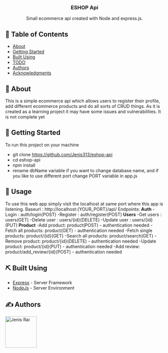 
<h3 align="center">ESHOP Api</h3>

<p align="center"> Small ecommerce api created with Node and express.js.
    <br> 
</p>

## 📝 Table of Contents
- [About](#about)
- [Getting Started](#getting_started)
- [Built Using](#built_using)
- [TODO](#todo)
- [Authors](#authors)
- [Acknowledgments](#acknowledgement)

## 🧐 About <a name = "about"></a>
This is a simple ecommerce api which allows users to register their profile, add different ecommerce products and do all sorts of CRUD things. As it is created as a learning project it may have some issues and vulnerabilities. It is not complete yet 
## 🏁 Getting Started <a name = "getting_started"></a>
To run this project on your machine
- git clone https://github.com/Jenis313/eshop-api
- cd eshop-api
- npm install
- rename dbName variable if you want to change database name, and if you like to use different port change PORT variable in app.js

## 🎈 Usage <a name="usage"></a>
To use this web app simply visit the localhost at same port where this app is listening. 
Baseurl : http://localhost:{YOUR_PORT}/api/
Endpoints: 
<b>Auth</b>
-Login : auth/login(POST)
-Register : auth/register(POST)
<b>Users</b>
-Get users : users(GET)
-Delete user : users/{id}(DELETE)
-Update user : users/{id}(PUT)
<b>Product</b>
-Add product: product(POST) - authentication needed
-Fetch all products: product(GET) - authentication needed
-Fetch single products: product/{id}(GET)
-Search all products: product/search(GET)
-Remove product: product/{id}(DELETE) - authentication needed
-Update product: product/{id}(PUT) - authentication needed
-Add review: product/add_review/{id}(POST) - authentication needed

## ⛏️ Built Using <a name = "built_using"></a>
- [Express](https://expressjs.com/) - Server Framework
- [NodeJs](https://nodejs.org/en/) - Server Environment

## ✍️ Authors <a name = "authors"></a>

<a href="https://github.com/Jenis313">
  <img src="https://avatars.githubusercontent.com/u/56223784" alt="Jenis Rai" width="100"/>
</a>